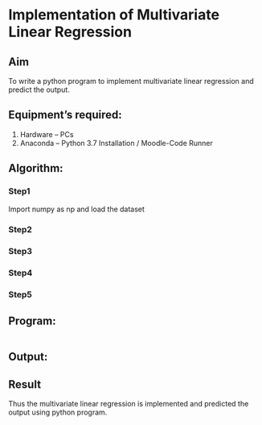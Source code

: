 # Implementation of Multivariate Linear Regression
## Aim
To write a python program to implement multivariate linear regression and predict the output.
## Equipment’s required:
1.	Hardware – PCs
2.	Anaconda – Python 3.7 Installation / Moodle-Code Runner
## Algorithm:
### Step1
Import numpy as np and load the dataset 

### Step2


### Step3


### Step4


### Step5


## Program:
```

```
## Output:


## Result
Thus the multivariate linear regression is implemented and predicted the output using python program.

